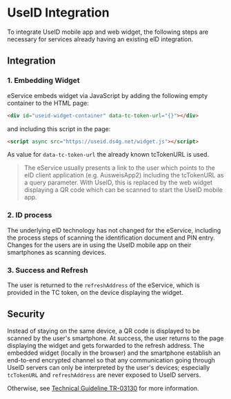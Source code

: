 # UseID Integration

To integrate UseID mobile app and web widget, the following steps are necessary for services already having an existing eID integration.

## Integration

### 1. Embedding Widget

eService embeds widget via JavaScript by adding the following empty container to the HTML page:

```html
<div id="useid-widget-container" data-tc-token-url="{}"></div>
```

and including this script in the page:

```html
<script async src="https://useid.ds4g.net/widget.js"></script>
```

As value for `data-tc-token-url` the already known tcTokenURL is used.

> The eService usually presents a link to the user which points to the eID client application (e.g. AusweisApp2) including the tcTokenURL as a query parameter. With UseID, this is replaced by the web widget displaying a QR code which can be scanned to start the UseID mobile app.

### 2. ID process

The underlying eID technology has not changed for the eService, including the process steps of scanning the identification document and PIN entry. Changes for the users are in using the UseID mobile app on their smartphones as scanning devices.

### 3. Success and Refresh

The user is returned to the `refreshAddress` of the eService, which is provided in the TC token, on the device displaying the widget.

## Security

Instead of staying on the same device, a QR code is displayed to be scanned by the user's smartphone. At success, the user returns to the page displaying the widget and gets forwarded to the refresh address. The embedded widget (locally in the browser) and the smartphone establish an end-to-end encrypted channel so that any communication going through UseID servers can only be interpreted by the user's devices; especially `tcTokenURL` and `refreshAddress` are never exposed to UseID servers.

Otherwise, see [Technical Guideline TR-03130](https://www.bsi.bund.de/SharedDocs/Downloads/DE/BSI/Publikationen/TechnischeRichtlinien/TR03130/TR-03130_TR-eID-Server_Part1.pdf?__blob=publicationFile&v=3) for more information.
